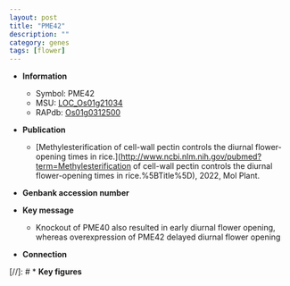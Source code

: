 ```yaml
---
layout: post
title: "PME42"
description: ""
category: genes
tags: [flower]
---
```


* **Information**  
    + Symbol: PME42  
    + MSU: [LOC_Os01g21034](http://rice.uga.edu/cgi-bin/ORF_infopage.cgi?orf=LOC_Os01g21034)  
    + RAPdb: [Os01g0312500](https://rapdb.dna.affrc.go.jp/locus/?name=Os01g0312500)  

* **Publication**  
    + [Methylesterification of cell-wall pectin controls the diurnal flower-opening times in rice.](http://www.ncbi.nlm.nih.gov/pubmed?term=Methylesterification of cell-wall pectin controls the diurnal flower-opening times in rice.%5BTitle%5D), 2022, Mol Plant.

* **Genbank accession number**  

* **Key message**  
    + Knockout of PME40 also resulted in early diurnal flower opening, whereas overexpression of PME42 delayed diurnal flower opening

* **Connection**  

[//]: # * **Key figures**  



